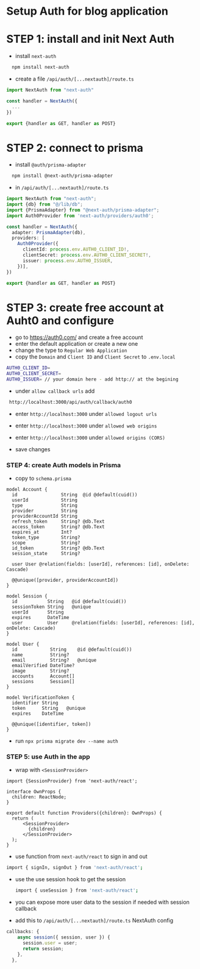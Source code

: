 # Setup Auth for blog application

# STEP 1: install and init Next Auth

- install `next-auth`

```bash
  npm install next-auth 
```

- create a file `/api/auth/[...nextauth]/route.ts`

```ts
import NextAuth from "next-auth"

const handler = NextAuth({
  ...
})

export {handler as GET, handler as POST}
```

# STEP 2: connect to prisma

- install `@auth/prisma-adapter`

```bash
  npm install @next-auth/prisma-adapter
```

- in `/api/auth/[...nextauth]/route.ts`

```ts
import NextAuth from "next-auth";
import {db} from "@/lib/db";
import {PrismaAdapter} from "@next-auth/prisma-adapter";
import Auth0Provider from 'next-auth/providers/auth0';

const handler = NextAuth({
  adapter: PrismaAdapter(db),
  providers: [
    Auth0Provider({
      clientId: process.env.AUTH0_CLIENT_ID!,
      clientSecret: process.env.AUTH0_CLIENT_SECRET!,
      issuer: process.env.AUTH0_ISSUER,
    })],
})

export {handler as GET, handler as POST}
```

# STEP 3: create free account at Auht0 and configure

- go to https://auth0.com/ and create a free account
- enter the default application or create a new one
- change the type to `Regular Web Application`
- copy the `Domain` and `Client ID` and `Client Secret` to `.env.local`

```bash
AUTH0_CLIENT_ID=
AUTH0_CLIENT_SECRET=
AUTH0_ISSUER= // your domain here - add http:// at the begining
```

- under `allow callback urls` add

```bash
 http://localhost:3000/api/auth/callback/auth0
```

- enter `http://localhost:3000` under `allowed logout urls`
- enter `http://localhost:3000` under `allowed web origins`
- enter `http://localhost:3000` under `allowed origins (CORS)`

- save changes

### STEP 4: create Auth models in Prisma

- copy to `schema.prisma`

```prisma
model Account {
  id                String  @id @default(cuid())
  userId            String  
  type              String  
  provider          String  
  providerAccountId String  
  refresh_token     String? @db.Text
  access_token      String? @db.Text
  expires_at        Int?    
  token_type        String? 
  scope             String? 
  id_token          String? @db.Text
  session_state     String? 

  user User @relation(fields: [userId], references: [id], onDelete: Cascade)

  @@unique([provider, providerAccountId])
}

model Session {
  id           String   @id @default(cuid())
  sessionToken String   @unique
  userId       String   
  expires      DateTime 
  user         User     @relation(fields: [userId], references: [id], onDelete: Cascade)
}

model User {
  id            String    @id @default(cuid())
  name          String?   
  email         String?   @unique
  emailVerified DateTime? 
  image         String?   
  accounts      Account[] 
  sessions      Session[] 
}

model VerificationToken {
  identifier String   
  token      String   @unique
  expires    DateTime 

  @@unique([identifier, token])
}
```

- run `npx prisma migrate dev --name auth`

### STEP 5: use Auth in the app

- wrap with `<SessionProvider>`

```tsx
import {SessionProvider} from 'next-auth/react';

interface OwnProps {
  children: ReactNode;
}

export default function Providers({children}: OwnProps) {
  return (
      <SessionProvider>
        {children}
      </SessionProvider>
  );
}
```

- use function from `next-auth/react` to sign in and out

```bash
import { signIn, signOut } from 'next-auth/react'; 
```

- use the use session hook to get the session
    ```bash
    import { useSession } from 'next-auth/react';
    ```

- you can expose more user data to the session if needed with session callback
- add this to `/api/auth/[...nextauth]/route.ts` NextAuth config
```ts
callbacks: {
    async session({ session, user }) {
      session.user = user;
      return session;
    },
  },
``` 
